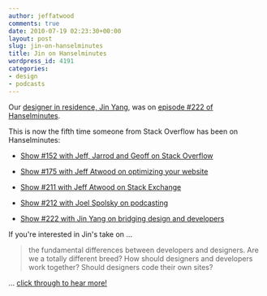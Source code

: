 ```yaml
---
author: jeffatwood
comments: true
date: 2010-07-19 02:23:30+00:00
layout: post
slug: jin-on-hanselminutes
title: Jin on Hanselminutes
wordpress_id: 4191
categories:
- design
- podcasts
---
```



Our [designer in residence, Jin Yang](http://blog.stackoverflow.com/2010/07/our-designer-in-residence-jin-yang/), was on [episode #222 of Hanselminutes](http://www.hanselminutes.com/default.aspx?showID=240).



This is now the fifth time someone from Stack Overflow has been on Hanselminutes:







  * [Show #152 with Jeff, Jarrod and Geoff on Stack Overflow](http://www.hanselminutes.com/default.aspx?showID=152)

  * [Show #175 with Jeff Atwood on optimizing your website](http://hanselminutes.com/default.aspx?showID=193)

  * [Show #211 with Jeff Atwood on Stack Exchange](http://www.hanselminutes.com/default.aspx?ShowID=229)

  * [Show #212 with Joel Spolsky on podcasting](http://www.hanselminutes.com/default.aspx?showID=230)

  * [Show #222 with Jin Yang on bridging design and developers](http://www.hanselminutes.com/default.aspx?showID=240)




If you're interested in Jin's take on ...





<blockquote>
the fundamental differences between developers and designers. Are we a totally different breed? How should designers and developers work together? Should designers code their own sites?
</blockquote>





... [click through to hear more!](http://www.hanselminutes.com/default.aspx?showID=240)

